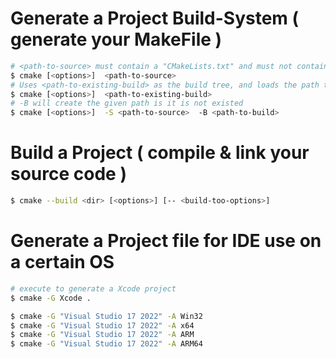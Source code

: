 # Generate a Project Build-System  ( generate your MakeFile )
```bash  
# <path-to-source> must contain a "CMakeLists.txt" and must not contain a "CMakeCache.txt" because the latter identifies an existing build tree
$ cmake [<options>]  <path-to-source>
# Uses <path-to-existing-build> as the build tree, and loads the path to the source tree from its CMakeCache.txt file
$ cmake [<options>]  <path-to-existing-build>
# -B will create the given path is it is not existed
$ cmake [<options>]  -S <path-to-source>  -B <path-to-build>
```

# Build a Project ( compile & link your source code )
```bash  
$ cmake --build <dir> [<options>] [-- <build-too-options>]
```


# Generate a Project file for IDE use on a certain OS
```bash  
# execute to generate a Xcode project
$ cmake -G Xcode .

$ cmake -G "Visual Studio 17 2022" -A Win32
$ cmake -G "Visual Studio 17 2022" -A x64
$ cmake -G "Visual Studio 17 2022" -A ARM
$ cmake -G "Visual Studio 17 2022" -A ARM64

```




